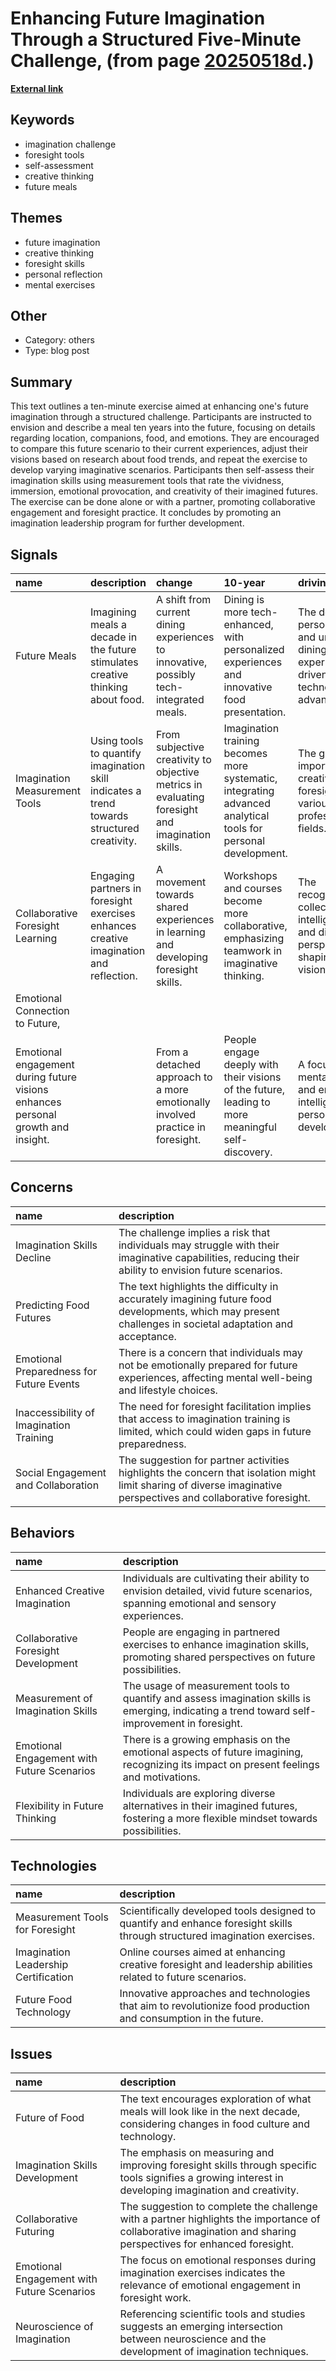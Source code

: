 # __Enhancing Future Imagination Through a Structured Five-Minute Challenge__, (from page [20250518d](https://kghosh.substack.com/p/20250518d).)

__[External link](https://www.iftf.org/insights/foresight-challenge-re-imagine-a-future/?ref=sentiers.media)__



## Keywords

* imagination challenge
* foresight tools
* self-assessment
* creative thinking
* future meals

## Themes

* future imagination
* creative thinking
* foresight skills
* personal reflection
* mental exercises

## Other

* Category: others
* Type: blog post

## Summary

This text outlines a ten-minute exercise aimed at enhancing one's future imagination through a structured challenge. Participants are instructed to envision and describe a meal ten years into the future, focusing on details regarding location, companions, food, and emotions. They are encouraged to compare this future scenario to their current experiences, adjust their visions based on research about food trends, and repeat the exercise to develop varying imaginative scenarios. Participants then self-assess their imagination skills using measurement tools that rate the vividness, immersion, emotional provocation, and creativity of their imagined futures. The exercise can be done alone or with a partner, promoting collaborative engagement and foresight practice. It concludes by promoting an imagination leadership program for further development.

## Signals

| name                                                                             | description                                                                                | change                                                                                          | 10-year                                                                                                       | driving-force                                                                                   |   relevancy |
|:---------------------------------------------------------------------------------|:-------------------------------------------------------------------------------------------|:------------------------------------------------------------------------------------------------|:--------------------------------------------------------------------------------------------------------------|:------------------------------------------------------------------------------------------------|------------:|
| Future Meals                                                                     | Imagining meals a decade in the future stimulates creative thinking about food.            | A shift from current dining experiences to innovative, possibly tech-integrated meals.          | Dining is more tech-enhanced, with personalized experiences and innovative food presentation.                 | The desire for personalized and unique dining experiences driven by technological advancements. |           4 |
| Imagination Measurement Tools                                                    | Using tools to quantify imagination skill indicates a trend towards structured creativity. | From subjective creativity to objective metrics in evaluating foresight and imagination skills. | Imagination training becomes more systematic, integrating advanced analytical tools for personal development. | The growing importance of creativity and foresight in various professional fields.              |           5 |
| Collaborative Foresight Learning                                                 | Engaging partners in foresight exercises enhances creative imagination and reflection.     | A movement towards shared experiences in learning and developing foresight skills.              | Workshops and courses become more collaborative, emphasizing teamwork in imaginative thinking.                | The recognition of collective intelligence and diverse perspectives in shaping future visions.  |           3 |
| Emotional Connection to Future,                                                  |                                                                                            |                                                                                                 |                                                                                                               |                                                                                                 |         nan |
| Emotional engagement during future visions enhances personal growth and insight. |                                                                                            | From a detached approach to a more emotionally involved practice in foresight.                  | People engage deeply with their visions of the future, leading to more meaningful self-discovery.             | A focus on mental health and emotional intelligence in personal development.                    |           4 |

## Concerns

| name                                     | description                                                                                                                                                      |
|:-----------------------------------------|:-----------------------------------------------------------------------------------------------------------------------------------------------------------------|
| Imagination Skills Decline               | The challenge implies a risk that individuals may struggle with their imaginative capabilities, reducing their ability to envision future scenarios.             |
| Predicting Food Futures                  | The text highlights the difficulty in accurately imagining future food developments, which may present challenges in societal adaptation and acceptance.         |
| Emotional Preparedness for Future Events | There is a concern that individuals may not be emotionally prepared for future experiences, affecting mental well-being and lifestyle choices.                   |
| Inaccessibility of Imagination Training  | The need for foresight facilitation implies that access to imagination training is limited, which could widen gaps in future preparedness.                       |
| Social Engagement and Collaboration      | The suggestion for partner activities highlights the concern that isolation might limit sharing of diverse imaginative perspectives and collaborative foresight. |

## Behaviors

| name                                       | description                                                                                                                                    |
|:-------------------------------------------|:-----------------------------------------------------------------------------------------------------------------------------------------------|
| Enhanced Creative Imagination              | Individuals are cultivating their ability to envision detailed, vivid future scenarios, spanning emotional and sensory experiences.            |
| Collaborative Foresight Development        | People are engaging in partnered exercises to enhance imagination skills, promoting shared perspectives on future possibilities.               |
| Measurement of Imagination Skills          | The usage of measurement tools to quantify and assess imagination skills is emerging, indicating a trend toward self-improvement in foresight. |
| Emotional Engagement with Future Scenarios | There is a growing emphasis on the emotional aspects of future imagining, recognizing its impact on present feelings and motivations.          |
| Flexibility in Future Thinking             | Individuals are exploring diverse alternatives in their imagined futures, fostering a more flexible mindset towards possibilities.             |

## Technologies

| name                                 | description                                                                                                                |
|:-------------------------------------|:---------------------------------------------------------------------------------------------------------------------------|
| Measurement Tools for Foresight      | Scientifically developed tools designed to quantify and enhance foresight skills through structured imagination exercises. |
| Imagination Leadership Certification | Online courses aimed at enhancing creative foresight and leadership abilities related to future scenarios.                 |
| Future Food Technology               | Innovative approaches and technologies that aim to revolutionize food production and consumption in the future.            |

## Issues

| name                                       | description                                                                                                                                                     |
|:-------------------------------------------|:----------------------------------------------------------------------------------------------------------------------------------------------------------------|
| Future of Food                             | The text encourages exploration of what meals will look like in the next decade, considering changes in food culture and technology.                            |
| Imagination Skills Development             | The emphasis on measuring and improving foresight skills through specific tools signifies a growing interest in developing imagination and creativity.          |
| Collaborative Futuring                     | The suggestion to complete the challenge with a partner highlights the importance of collaborative imagination and sharing perspectives for enhanced foresight. |
| Emotional Engagement with Future Scenarios | The focus on emotional responses during imagination exercises indicates the relevance of emotional engagement in foresight work.                                |
| Neuroscience of Imagination                | Referencing scientific tools and studies suggests an emerging intersection between neuroscience and the development of imagination techniques.                  |